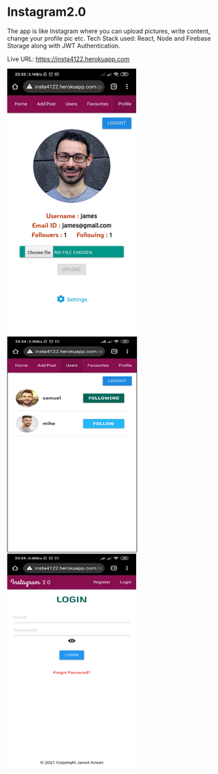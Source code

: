 # Instagram2.0
The app is like Instagram where you can upload pictures, write content, change your profile pic etc. Tech Stack used: React, Node and Firebase Storage along with JWT Authentication.

Live URL: https://insta4122.herokuapp.com

<!-- ![ScreenShot](https://raw.github.com/javed2214/Instagram-App/master/screenshots/ss-1.jpg) -->

<kbd><img src="https://raw.githubusercontent.com/javed2214/Instagram-App/master/screenshots/ss-1.jpg" width="300" height="620"></kbd><kbd><img src="https://raw.githubusercontent.com/javed2214/Instagram-App/master/screenshots/ss-4.jpg" width="300" height="500" border="1"></kbd><kbd><img src="https://raw.githubusercontent.com/javed2214/Instagram-App/master/screenshots/ss-2.jpg" width="300" height="500"></kbd>
